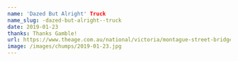 ```yaml
---
name: 'Dazed But Alright' Truck
name_slug: -dazed-but-alright--truck
date: 2019-01-23
thanks: Thanks Gamble!
url: https://www.theage.com.au/national/victoria/montague-street-bridge-strikes-again-after-lying-dormant-for-224-days-20190123-p50t72.html
image: /images/chumps/2019-01-23.jpg
---
```

